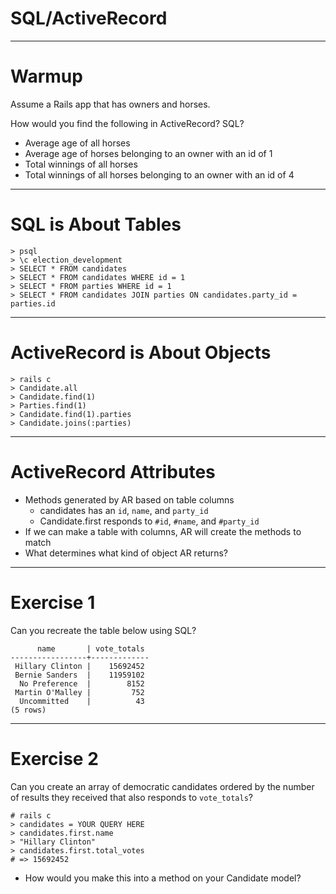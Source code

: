 # SQL/ActiveRecord

---

# Warmup

Assume a Rails app that has owners and horses.

How would you find the following in ActiveRecord? SQL?

* Average age of all horses
* Average age of horses belonging to an owner with an id of 1
* Total winnings of all horses
* Total winnings of all horses belonging to an owner with an id of 4

---

# SQL is About Tables

```
> psql
> \c election_development
> SELECT * FROM candidates
> SELECT * FROM candidates WHERE id = 1
> SELECT * FROM parties WHERE id = 1
> SELECT * FROM candidates JOIN parties ON candidates.party_id = parties.id
```

---

# ActiveRecord is About Objects

```
> rails c
> Candidate.all
> Candidate.find(1)
> Parties.find(1)
> Candidate.find(1).parties
> Candidate.joins(:parties)
```

---

# ActiveRecord Attributes

* Methods generated by AR based on table columns
    * candidates has an `id`, `name`, and `party_id`
    * Candidate.first responds to `#id`, `#name`, and `#party_id`
* If we can make a table with columns, AR will create the methods to match
* What determines what kind of object AR returns?

---

# Exercise 1

Can you recreate the table below using SQL?

```
      name       | vote_totals
-----------------+-------------
 Hillary Clinton |    15692452
 Bernie Sanders  |    11959102
  No Preference  |        8152
 Martin O'Malley |         752
  Uncommitted    |          43
(5 rows)
```

---

# Exercise 2

Can you create an array of democratic candidates ordered by the number of results they received that also responds to `vote_totals`?

```
# rails c
> candidates = YOUR QUERY HERE
> candidates.first.name
> "Hillary Clinton"
> candidates.first.total_votes
# => 15692452
```

* How would you make this into a method on your Candidate model?


